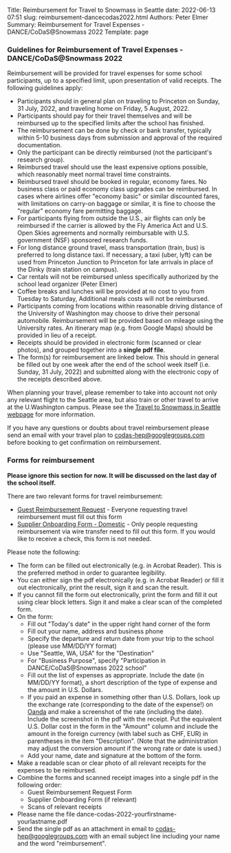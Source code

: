 Title: Reimbursement for Travel to Snowmass in Seattle
date: 2022-06-13 07:51
slug: reimbursement-dancecodas2022.html
Authors: Peter Elmer
Summary: Reimbursement for Travel Expenses - DANCE/CoDaS@Snowmass 2022
Template: page

### Guidelines for Reimbursement of Travel Expenses - DANCE/CoDaS@Snowmass 2022

  Reimbursement will be provided for travel expenses for some school participants, up to a specified limit, upon presentation of valid receipts. The following guidelines apply: 

  * Participants should in general plan on traveling to Princeton on Sunday, 31 July, 2022, and traveling home on Friday, 5 August, 2022.
  * Participants should pay for their travel themselves and will be reimbursed up to the specified limits after the school has finished.
  * The reimbursement can be done by check or bank transfer, typically within 5-10 business days from submission and approval of the required documentation.
  * Only the participant can be directly reimbursed (not the participant's research group).
  * Reimbursed travel should use the least expensive options possible, which reasonably meet normal travel time constraints.
  * Reimbursed travel should be booked in regular, economy fares. No business class or paid economy class upgrades can be reimbursed. In cases where airlines offer "economy basic" or similar discounted fares, with limitations on carry-on baggage or similar, it is fine to choose the "regular" economy fare permitting baggage.
  * For participants flying from outside the U.S., air flights can only be reimbursed if the carrier is allowed by the Fly America Act and U.S. Open Skies agreements and normally reimbursable with U.S. government (NSF) sponsored research funds.
  * For long distance ground travel, mass transportation (train, bus) is preferred to long distance taxi. If necessary, a taxi (uber, lyft) can be used from Princeton Junction to Princeton for late arrivals in place of the Dinky (train station on campus).
  * Car rentals will not be reimbursed unless specifically authorized by the school lead organizer (Peter Elmer)
  * Coffee breaks and lunches will be provided at no cost to you from Tuesday to Saturday, Additional meals costs will not be reimbursed.
  * Participants coming from locations within reasonable driving distance of the University of Washington may choose to drive their personal automobile. Reimbursement will be provided based on mileage using the University rates. An itinerary map (e.g. from Google Maps) should be provided in lieu of a receipt.
  * Receipts should be provided in electronic form (scanned or clear photos), and grouped together into a **single pdf file**. 
  * The form(s) for reimbursement are linked below. This should in general be filled out by one week after the end of the school week itself (i.e. Sunday, 31 July, 2022) and submitted along with the electronic copy of the receipts described above.

  When planning your travel, please remember to take into account not only
any relevant flight to the Seattle area, but also train or other travel to 
arrive at the U.Washington campus. Please see the [Travel to Snowmass in Seattle webpage](http://seattlesnowmass2021.net/travel/) for more information.

  If you have any questions or doubts about travel reimbursement please send an email with your travel plan to [codas-hep@googlegroups.com](codas-hep@googlegroups.com) before booking to get confirmation on reimbursement.

### Forms for reimbursement 

  **Please ignore this section for now. It will be discussed on the last day of the school itself.** 

There are two relevant forms for travel reimbursement:

  * [Guest Reimbursement Request](https://finance.princeton.edu/forms/guest-reimbursement-request) - Everyone requesting travel reimbursement must fill out this form
  * [Supplier Onboarding Form - Domestic](https://finance.princeton.edu/sites/g/files/toruqf151/files/2019-11/supplier_mgmt.pdf) - Only people requesting reimbursement via wire transfer need to fill out this form. If you would like to receive a check, this form is not needed.
<!--
  * [Supplier Onboarding Form - International](https://finance.princeton.edu/forms/foreign-individual-payeesubstitute-w-8ben) - Only people requesting reimbursement via wire transfer need to fill out this form. If you would like to receive a check, this form is not needed.  
-->

Please note the following:

  * The form can be filled out electronically (e.g. in Acrobat Reader). This is the preferred method in order to guarantee legibility.
  * You can either sign the pdf electronically (e.g. in Acrobat Reader) or fill it out electronically, print the result, sign it and scan the result.
  * If you cannot fill the form out electronically, print the form and fill it out using clear block letters. Sign it and make a clear scan of the completed form.
  * On the form:
    * Fill out "Today's date" in the upper right hand corner of the form
    * Fill out your name, address and business phone
    * Specify the departure and return date from your trip to the school (please use MM/DD/YY format)
    * Use "Seattle, WA, USA" for the "Destination"
    * For "Business Purpose", specify "Participation in DANCE/CoDaS@Snowmass 2022 school"
    * Fill out the list of expenses as appropriate. Include the date (in MM/DD/YY format), a short description of the type of expense and the amount in U.S. Dollars. 
    * If you paid an expense in something other than U.S. Dollars, look up the exchange rate (corresponding to the date of the expense!) on [Oanda](https://www1.oanda.com/currency/converter/) and make a screenshot of the rate (including the date). Include the screenshot in the pdf with the receipt. Put the equivalent U.S. Dollar cost in the form in the "Amount" column and include the amount in the foreign currency (with label such as CHF, EUR) in parentheses in the item "Description". (Note that the administration may adjust the conversion amount if the wrong rate or date is used.)
    * Add your name, date and signature at the bottom of the form.
  * Make a readable scan or clear photo of all relevant receipts for the expenses to be reimbursed.
  * Combine the forms and scanned receipt images into a single pdf in the following order:
    * Guest Reimbursement Request Form
    * Supplier Onboarding Form (if relevant)
    * Scans of relevant receipts
  * Please name the file dance-codas-2022-yourfirstname-yourlastname.pdf
  * Send the single pdf as an attachment in email to [codas-hep@googlegroups.com](codas-hep@googlegroups.com) with an email subject line including your name and the word "reimbursement".




